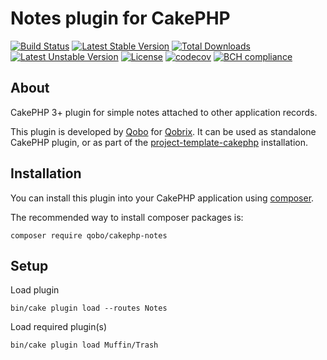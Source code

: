 # Notes plugin for CakePHP

[![Build Status](https://travis-ci.org/QoboLtd/cakephp-notes.svg?branch=master)](https://travis-ci.org/QoboLtd/cakephp-notes)
[![Latest Stable Version](https://poser.pugx.org/qobo/cakephp-notes/v/stable)](https://packagist.org/packages/qobo/cakephp-notes)
[![Total Downloads](https://poser.pugx.org/qobo/cakephp-notes/downloads)](https://packagist.org/packages/qobo/cakephp-notes)
[![Latest Unstable Version](https://poser.pugx.org/qobo/cakephp-notes/v/unstable)](https://packagist.org/packages/qobo/cakephp-notes)
[![License](https://poser.pugx.org/qobo/cakephp-notes/license)](https://packagist.org/packages/qobo/cakephp-notes)
[![codecov](https://codecov.io/gh/QoboLtd/cakephp-notes/branch/master/graph/badge.svg)](https://codecov.io/gh/QoboLtd/cakephp-notes)
[![BCH compliance](https://bettercodehub.com/edge/badge/QoboLtd/cakephp-notes?branch=master)](https://bettercodehub.com/)

## About

CakePHP 3+ plugin for simple notes attached to other application records.

This plugin is developed by [Qobo](https://www.qobo.biz) for [Qobrix](https://qobrix.com).  It can be used as standalone CakePHP plugin, or as part of the [project-template-cakephp](https://github.com/QoboLtd/project-template-cakephp) installation.

## Installation

You can install this plugin into your CakePHP application using [composer](http://getcomposer.org).

The recommended way to install composer packages is:

```
composer require qobo/cakephp-notes
```

## Setup
Load plugin
```
bin/cake plugin load --routes Notes
```

Load required plugin(s)
```
bin/cake plugin load Muffin/Trash
```

